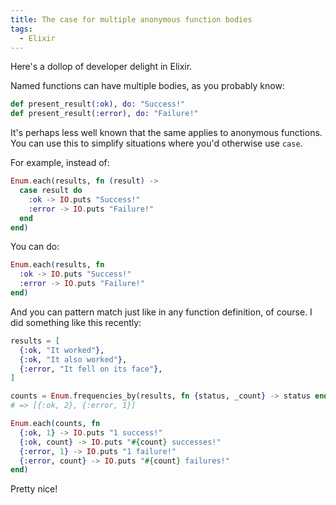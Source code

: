 ```yaml
---
title: The case for multiple anonymous function bodies
tags:
  - Elixir
---
```


Here's a dollop of developer delight in Elixir.

Named functions can have multiple bodies, as you probably know:

``` elixir
def present_result(:ok), do: "Success!"
def present_result(:error), do: "Failure!"
```

It's perhaps less well known that the same applies to anonymous functions. You can use this to simplify situations where you'd otherwise use `case`.

For example, instead of:

``` elixir
Enum.each(results, fn (result) ->
  case result do
    :ok -> IO.puts "Success!"
    :error -> IO.puts "Failure!"
  end
end)
```

You can do:

``` elixir
Enum.each(results, fn
  :ok -> IO.puts "Success!"
  :error -> IO.puts "Failure!"
end)
```

And you can pattern match just like in any function definition, of course. I did something like this recently:

``` elixir
results = [
  {:ok, "It worked"},
  {:ok, "It also worked"},
  {:error, "It fell on its face"},
]

counts = Enum.frequencies_by(results, fn {status, _count} -> status end)
# => [{:ok, 2}, {:error, 1}]

Enum.each(counts, fn
  {:ok, 1} -> IO.puts "1 success!"
  {:ok, count} -> IO.puts "#{count} successes!"
  {:error, 1} -> IO.puts "1 failure!"
  {:error, count} -> IO.puts "#{count} failures!"
end)
```

Pretty nice!
